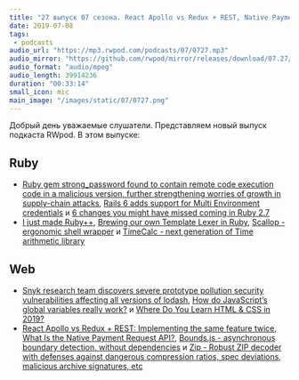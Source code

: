 ```yaml
---
title: "27 выпуск 07 сезона. React Apollo vs Redux + REST, Native Payment Request API, Scallop, TimeCalc, Bounds.js, Zip и прочее"
date: 2019-07-08
tags:
 - podcasts
audio_url: "https://mp3.rwpod.com/podcasts/07/0727.mp3"
audio_mirror: "https://github.com/rwpod/mirror/releases/download/07.27/0727.mp3"
audio_format: "audio/mpeg"
audio_length: 39914236
duration: "00:33:14"
small_icon: mic
main_image: "/images/static/07/0727.png"
---
```


Добрый день уважаемые слушатели. Представляем новый выпуск подкаста RWpod. В этом выпуске:

## Ruby

 - [Ruby gem strong_password found to contain remote code execution code in a malicious version, further strengthening worries of growth in supply-chain attacks](https://snyk.io/blog/ruby-gem-strong_password-found-to-contain-remote-code-execution-code-in-a-malicious-version-further-strengthening-worries-of-growth-in-supply-chain-attacks/), [Rails 6 adds support for Multi Environment credentials](https://blog.bigbinary.com/2019/07/03/rails-6-adds-support-for-multi-environment-credentials.html) и [6 changes you might have missed coming in Ruby 2.7](https://sourcediving.com/less-known-changes-in-ruby-2-7-8d5db660370f)
 - [I just made Ruby++](https://www.xuuso.com/programming/ruby/2019/07/01/i-just-made-ruby-plusplus.html), [Brewing our own Template Lexer in Ruby](https://blog.appsignal.com/2019/07/02/ruby-magic-brewing-our-own-template-lexer-in-ruby.html), [Scallop - ergonomic shell wrapper](https://github.com/fetlife/scallop) и [TimeCalc - next generation of Time arithmetic library](https://github.com/zverok/time_calc)

## Web

 - [Snyk research team discovers severe prototype pollution security vulnerabilities affecting all versions of lodash](https://snyk.io/blog/snyk-research-team-discovers-severe-prototype-pollution-security-vulnerabilities-affecting-all-versions-of-lodash/), [How do JavaScript’s global variables really work?](https://2ality.com/2019/07/global-scope.html) и [Where Do You Learn HTML & CSS in 2019?](https://css-tricks.com/where-do-you-learn-html-css-in-2019/)
 - [React Apollo vs Redux + REST: Implementing the same feature twice](https://medium.com/wix-engineering/react-apollo-vs-redux-rest-implementing-the-same-feature-twice-1b47e39d6d6a), [What Is the Native Payment Request API?](https://medium.com/better-programming/what-is-the-native-payments-request-api-905c60a996e8), [Bounds.js - asynchronous boundary detection, without dependencies](https://chriscavs.github.io/bounds-demo/) и [Zip - Robust ZIP decoder with defenses against dangerous compression ratios, spec deviations, malicious archive signatures, etc](https://github.com/ronomon/zip)

<!--more-->
